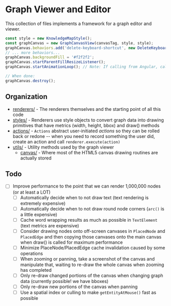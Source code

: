 # Graph Viewer and Editor

This collection of files implements a framework for a graph editor and viewer.

```typescript
const style = new KnowledgeMapStyle();
const graphCanvas = new GraphCanvasView(canvasTag, style, style);
graphCanvas.behaviors.add('delete-keyboard-shortcut', new DeleteKeyboardShortcut(graphCanvas), -100);
// ... more behaviors...
graphCanvas.backgroundFill = '#f2f2f2';
graphCanvas.startParentFillResizeListener();
graphCanvas.startAnimationLoop(); // Note: If calling from Angular, call outside Angular with ngZone

// When done:
graphCanvas.destroy();
```

## Organization

* [renderers/](renderers/) - The renderers themselves and the starting point of all this code
* [styles/](styles/) - Renderers use style objects to convert graph data into drawing primitives that
    have metrics (width, height, bbox) and draw() methods
* [actions/](actions/) - `Actions` abstract user-initiated *actions* so they can be rolled back or redone --
    when you need to record something the user did, create an action and call `renderer.execute(action)`
* [utils/](utils/) - Utility methods used by the graph viewer
    * [canvas/](utils/canvas/) - Where most of the HTML5 canvas drawing routines are actually stored

## Todo

* [ ] Improve performance to the point that we can render 1,000,000 nodes (or at least a LOT)
    * [ ] Automatically decide when to not draw text (text rendering is extremely expensive)
    * [ ] Automatically decide when to not draw round node corners (`arc()` is a little expensive)
    * [ ] Cache word wrapping results as much as possible in `TextElement` (text metrics are expensive)
    * [ ] Consider drawing nodes onto off-screen canvases in `PlacedNode` and `PlacedEdge` and then
        copying those canvases onto the main canvas when draw() is called for maximum performance
    * [ ] Minimize PlaceNode/PlacedEdge cache invalidation caused by some operations
    * [ ] When zooming or panning, take a screenshot of the canvas and manipulate that, waiting to
        re-draw the whole canvas when zooming has completed
    * [ ] Only re-draw changed portions of the canvas when changing graph data (currently possible!
        we have bboxes)
    * [ ] Only re-draw new portions of the canvas when panning
    * [ ] Use a spatial index or culling to make `getEntityAtMouse()` fast as possible

